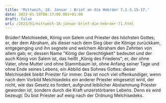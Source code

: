 ```yaml
---
title: 'Mittwoch, 18. Januar : Brief an die Hebräer 7,1-3.15-17.'
date: 2023-01-18T06:17:00.001+01:00
draft: false
url: /2023/01/mittwoch-18-januar-brief-die-hebraer-71.html
---
```


Brüder! Melchisedek, König von Salem und Priester des höchsten Gottes; er, der dem Abraham, als dieser nach dem Sieg über die Könige zurückkam, entgegenging und ihn segnete und welchem Abraham den Zehnten von allem gab; er, dessen Name "König der Gerechtigkeit" bedeutet und der auch König von Salem ist, das heißt „König des Friedens“; er, der ohne Vater, ohne Mutter und ohne Stammbaum ist, ohne Anfang seiner Tage und ohne Ende seines Lebens, ein Abbild des Sohnes Gottes: dieser Melchisedek bleibt Priester für immer. Das ist noch viel offenkundiger, wenn nach dem Vorbild Melchisedeks ein anderer Priester eingesetzt wird, der nicht, wie das Gesetz es fordert, aufgrund leiblicher Abstammung Priester geworden ist, sondern durch die Kraft unzerstörbaren Lebens. Denn es wird bezeugt: Du bist Priester auf ewig nach der Ordnung Melchisedeks.